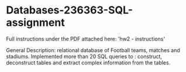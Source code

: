 # Databases-236363-SQL-assignment

Full instructions under the PDF attached here: 'hw2 - instructions'

General Description:
relational database of Football teams, matches and stadiums. Implemented more than 20 SQL queries to :
construct, deconstruct tables and extract complex information from the tables. 
